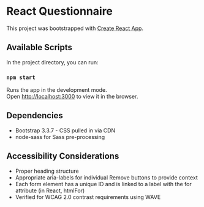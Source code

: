 # React Questionnaire

This project was bootstrapped with [Create React App](https://github.com/facebook/create-react-app).

## Available Scripts

In the project directory, you can run:

### `npm start`

Runs the app in the development mode.<br>
Open [http://localhost:3000](http://localhost:3000) to view it in the browser.

## Dependencies
* Bootstrap 3.3.7 - CSS pulled in via CDN
* node-sass for Sass pre-processing

## Accessibility Considerations
* Proper heading structure
* Appropriate aria-labels for individual Remove buttons to provide context
* Each form element has a unique ID and is linked to a label with the for attribute (in React, htmlFor)
* Verified for WCAG 2.0 contrast requirements using WAVE